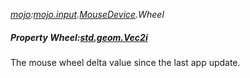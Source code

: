 _[mojo](../../modules/mojo/mojo-module.md):[mojo.input](../../modules/mojo/mojo-input.md).[MouseDevice](../../modules/mojo/mojo-input-mousedevice.md).Wheel_
##### Property Wheel:[std.geom.Vec2i](../../modules/std/std-geom-vec2i.md)
The mouse wheel delta value since the last app update.
